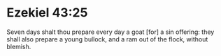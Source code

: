# Ezekiel 43:25

Seven days shalt thou prepare every day a goat [for] a sin offering: they shall also prepare a young bullock, and a ram out of the flock, without blemish.